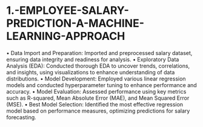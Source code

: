 # 1.-EMPLOYEE-SALARY-PREDICTION-A-MACHINE-LEARNING-APPROACH

•	Data Import and Preparation: Imported and preprocessed salary dataset, ensuring data integrity and readiness for analysis.
•	Exploratory Data Analysis (EDA): Conducted thorough EDA to uncover trends, correlations, and insights, using visualizations to enhance understanding of data distributions.
•	Model Development: Employed various linear regression models and conducted hyperparameter tuning to enhance performance and accuracy.
•	Model Evaluation: Assessed performance using key metrics such as R-squared, Mean Absolute Error (MAE), and Mean Squared Error (MSE).
•	Best Model Selection: Identified the most effective regression model based on performance measures, optimizing predictions for salary forecasting.

